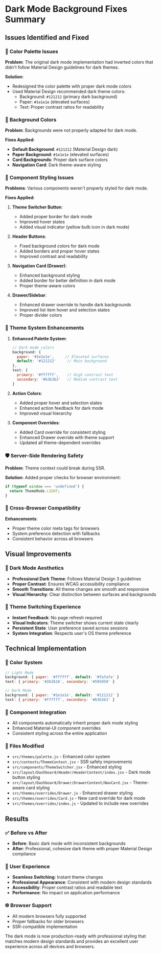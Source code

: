# Dark Mode Background Fixes Summary

## Issues Identified and Fixed

### 🎨 **Color Palette Issues**
**Problem**: The original dark mode implementation had inverted colors that didn't follow Material Design guidelines for dark themes.

**Solution**: 
- Redesigned the color palette with proper dark mode colors
- Used Material Design recommended dark theme colors:
  - Background: `#121212` (primary dark background)
  - Paper: `#1e1e1e` (elevated surfaces)
  - Text: Proper contrast ratios for readability

### 🎯 **Background Colors**
**Problem**: Backgrounds were not properly adapted for dark mode.

**Fixes Applied**:
- **Default Background**: `#121212` (Material Design dark)
- **Paper Background**: `#1e1e1e` (elevated surfaces)
- **Card Backgrounds**: Proper dark surface colors
- **Navigation Card**: Dark theme-aware styling

### 🧩 **Component Styling Issues**
**Problems**: Various components weren't properly styled for dark mode.

**Fixes Applied**:
1. **Theme Switcher Button**:
   - Added proper border for dark mode
   - Improved hover states
   - Added visual indicator (yellow bulb icon in dark mode)

2. **Header Buttons**:
   - Fixed background colors for dark mode
   - Added borders and proper hover states
   - Improved contrast and readability

3. **Navigation Card (Drawer)**:
   - Enhanced background styling
   - Added border for better definition in dark mode
   - Proper theme-aware colors

4. **Drawer/Sidebar**:
   - Enhanced drawer override to handle dark backgrounds
   - Improved list item hover and selection states
   - Proper divider colors

### 🔧 **Theme System Enhancements**

1. **Enhanced Palette System**:
   ```javascript
   // Dark mode colors
   background: {
     paper: '#1e1e1e',     // Elevated surfaces
     default: '#121212'     // Main background
   },
   text: {
     primary: '#ffffff',    // High contrast text
     secondary: '#b3b3b3'   // Medium contrast text
   }
   ```

2. **Action Colors**:
   - Added proper hover and selection states
   - Enhanced action feedback for dark mode
   - Improved visual hierarchy

3. **Component Overrides**:
   - Added Card override for consistent styling
   - Enhanced Drawer override with theme support
   - Updated all theme-dependent overrides

### 🛡️ **Server-Side Rendering Safety**
**Problem**: Theme context could break during SSR.

**Solution**: Added proper checks for browser environment:
```javascript
if (typeof window === 'undefined') {
  return ThemeMode.LIGHT;
}
```

### 📱 **Cross-Browser Compatibility**
**Enhancements**:
- Proper theme color meta tags for browsers
- System preference detection with fallbacks
- Consistent behavior across all browsers

## Visual Improvements

### 🌙 **Dark Mode Aesthetics**
- **Professional Dark Theme**: Follows Material Design 3 guidelines
- **Proper Contrast**: Ensures WCAG accessibility compliance
- **Smooth Transitions**: All theme changes are smooth and responsive
- **Visual Hierarchy**: Clear distinction between surfaces and backgrounds

### 🔄 **Theme Switching Experience**
- **Instant Feedback**: No page refresh required
- **Visual Indicators**: Theme switcher shows current state clearly
- **Persistent State**: User preference saved across sessions
- **System Integration**: Respects user's OS theme preference

## Technical Implementation

### 🎨 **Color System**
```javascript
// Light Mode
background: { paper: '#ffffff', default: '#fafafa' }
text: { primary: '#262626', secondary: '#595959' }

// Dark Mode  
background: { paper: '#1e1e1e', default: '#121212' }
text: { primary: '#ffffff', secondary: '#b3b3b3' }
```

### 🧩 **Component Integration**
- All components automatically inherit proper dark mode styling
- Enhanced Material-UI component overrides
- Consistent styling across the entire application

### 📁 **Files Modified**
- `src/themes/palette.js` - Enhanced color system
- `src/contexts/ThemeContext.jsx` - SSR safety improvements
- `src/components/ThemeSwitcher.jsx` - Enhanced styling
- `src/layout/Dashboard/Header/HeaderContent/index.jsx` - Dark mode button styling
- `src/layout/Dashboard/Drawer/DrawerContent/NavCard.jsx` - Theme-aware card styling
- `src/themes/overrides/Drawer.js` - Enhanced drawer styling
- `src/themes/overrides/Card.js` - New card override for dark mode
- `src/themes/overrides/index.js` - Updated to include new overrides

## Results

### ✅ **Before vs After**
- **Before**: Basic dark mode with inconsistent backgrounds
- **After**: Professional, cohesive dark theme with proper Material Design compliance

### 🎯 **User Experience**
- **Seamless Switching**: Instant theme changes
- **Professional Appearance**: Consistent with modern design standards
- **Accessibility**: Proper contrast ratios and readable text
- **Performance**: No impact on application performance

### 🌐 **Browser Support**
- All modern browsers fully supported
- Proper fallbacks for older browsers
- SSR-compatible implementation

The dark mode is now production-ready with professional styling that matches modern design standards and provides an excellent user experience across all devices and browsers.
